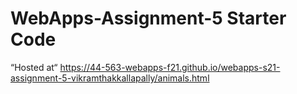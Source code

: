 # WebApps-Assignment-5 Starter Code
“Hosted at“ https://44-563-webapps-f21.github.io/webapps-s21-assignment-5-vikramthakkallapally/animals.html